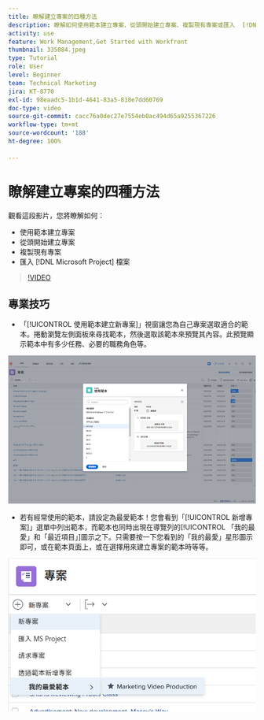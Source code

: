 ```yaml
---
title: 瞭解建立專案的四種方法
description: 瞭解如何使用範本建立專案、從頭開始建立專案、複製現有專案或匯入  [!DNL Microsoft Project]  檔案。
activity: use
feature: Work Management,Get Started with Workfront
thumbnail: 335084.jpeg
type: Tutorial
role: User
level: Beginner
team: Technical Marketing
jira: KT-8770
exl-id: 98eaadc5-1b1d-4641-83a5-818e7dd60769
doc-type: video
source-git-commit: cacc76a0dec27e7554eb0ac494d65a9255367226
workflow-type: tm+mt
source-wordcount: '188'
ht-degree: 100%

---
```


# 瞭解建立專案的四種方法

觀看這段影片，您將瞭解如何：

* 使用範本建立專案
* 從頭開始建立專案
* 複製現有專案
* 匯入 [!DNL Microsoft Project] 檔案

>[!VIDEO](https://video.tv.adobe.com/v/335084/?quality=12&learn=on)

## 專業技巧

* 「[!UICONTROL 使用範本建立新專案]」視窗讓您為自己專案選取適合的範本。捲動瀏覽左側面板來尋找範本，然後選取該範本來預覽其內容。此預覽顯示範本中有多少任務、必要的職務角色等。

![[!UICONTROL 使用範本新增專案]視窗](assets/planner-fund-new-project-from-template-window.png)

* 若有經常使用的範本，請設定為最愛範本！您會看到「[!UICONTROL 新增專案]」選單中列出範本，而範本也同時出現在導覽列的[!UICONTROL 「我的最愛」和「最近項目」]圖示之下。只需要按一下您看到的「我的最愛」星形圖示即可，或在範本頁面上，或在選擇用來建立專案的範本時等等。

![[!UICONTROL 我的最愛範本]清單，位於[!UICONTROL 新增專案]按鈕下方](assets/planner-fund-template-favorites.png)

<!---
learn more:
create a project using a template
create a project
copy a project
import a project from Microsoft Project
--->
